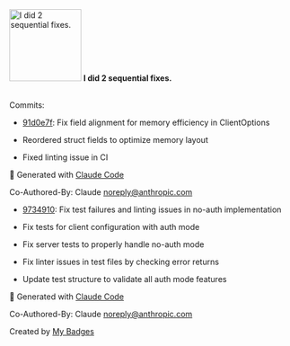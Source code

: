 <img src="https://my-badges.github.io/my-badges/fix-2.png" alt="I did 2 sequential fixes." title="I did 2 sequential fixes." width="128">
<strong>I did 2 sequential fixes.</strong>
<br><br>

Commits:

- <a href="https://github.com/ksysoev/smcp-proxy/commit/91d0e7f28b73c1b194bf98bc8a5532e8ee7d0fbc">91d0e7f</a>: Fix field alignment for memory efficiency in ClientOptions

- Reordered struct fields to optimize memory layout
- Fixed linting issue in CI

🤖 Generated with [Claude Code](https://claude.ai/code)

Co-Authored-By: Claude <noreply@anthropic.com>
- <a href="https://github.com/ksysoev/smcp-proxy/commit/9734910327ca99d3d5ec1b007199bd789331d1d9">9734910</a>: Fix test failures and linting issues in no-auth implementation

- Fix tests for client configuration with auth mode
- Fix server tests to properly handle no-auth mode
- Fix linter issues in test files by checking error returns
- Update test structure to validate all auth mode features

🤖 Generated with [Claude Code](https://claude.ai/code)

Co-Authored-By: Claude <noreply@anthropic.com>


Created by <a href="https://github.com/my-badges/my-badges">My Badges</a>